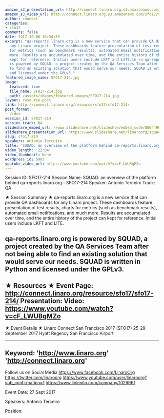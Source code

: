 ```yaml
---
amazon_s3_presentation_url: http://connect.linaro.org.s3.amazonaws.com/sfo17/Presentations/SFO17-214%20SQUAD-%20an%20overview%20of%20the%20platform%20behind%20qa-reports.linaro.org.pdf
amazon_s3_video_url: http://connect.linaro.org.s3.amazonaws.com/sfo17/Videos/SFO17-214%20SQUAD%20%20an%20overview%20of%20the%20platform%20behind.mp4
author: connect
categories:
- sfo17
comments: false
date: 2017-10-06 16:54:39
excerpt: "qa-reports.linaro.org is a new service that can provide QA dashboards for
  any Linaro project. These dashboards feature presentation of test results, charts
  for metrics (such as benchmark results), automated email notifications, and much
  more. Results are accumulated over time, and the entire history of the project can
  kept for reference. Initial users include LKFT and LITE.\n \n qa-reports.linaro.org
  is powered by SQUAD, a project created by the QA Services Team after not being able
  to find an existing solution that would serve our needs. SQUAD is written in Python
  and licensed under the GPLv3."
featured_image_name: SFO17-214.jpg
image:
  featured: true
  file_name: SFO17-214.jpg
  path: /assets/images/featured-images/SFO17-214.jpg
layout: resource-post
link: http://connect.linaro.org/resource/sfo17/sfo17-214/
post_format:
- Video
session_id: SFO17-214
session_track: QA
slideshare_embed_url: //www.slideshare.net/slideshow/embed_code/80644903
slideshare_presentation_url: https://www.slideshare.net/linaroorg/squad-an-overview-of-the-platform-behind-qareportslinaroorg-sfo17214
slug: sfo17-214
speakers: Antonio Terceiro
title: 'SQUAD: an overview of the platform behind qa-reports.linaro.org - SFO17-214'
video_length: '22:04'
video_thumbnail: None
wordpress_id: 5983
youtube_video_url: https://www.youtube.com/watch?v=cF_LWUBqMZo
---
```


Session ID: SFO17-214
Session Name: SQUAD: an overview of the platform behind qa-reports.linaro.org - SFO17-214
Speaker: Antonio Terceiro
Track: QA

★ Session Summary ★
qa-reports.linaro.org is a new service that can provide QA dashboards for any Linaro project. These dashboards feature presentation of test results, charts for metrics (such as benchmark results), automated email notifications, and much more. Results are accumulated over time, and the entire history of the project can kept for reference. Initial users include LKFT and LITE.

qa-reports.linaro.org is powered by SQUAD, a project created by the QA Services Team after not being able to find an existing solution that would serve our needs. SQUAD is written in Python and licensed under the GPLv3.
---------------------------------------------------
★ Resources ★
Event Page: http://connect.linaro.org/resource/sfo17/sfo17-214/
Presentation:
Video: https://www.youtube.com/watch?v=cF_LWUBqMZo
---------------------------------------------------

★ Event Details ★
Linaro Connect San Francisco 2017 (SFO17)
25-29 September 2017
Hyatt Regency San Francisco Airport

---------------------------------------------------
Keyword:
'http://www.linaro.org'
'http://connect.linaro.org'
---------------------------------------------------
Follow us on Social Media
https://www.facebook.com/LinaroOrg
https://twitter.com/linaroorg
https://www.youtube.com/user/linaroorg?sub_confirmation=1
https://www.linkedin.com/company/1026961

Event Date: 27 Sept 2017

Speakers: Antonio Terceiro

Position: